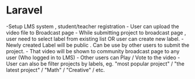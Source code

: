 # Laravel
-Setup LMS system , student/teacher registration  - User can upload the video file to Broadcast page - While submitting project to broadcast page , user need to select label from existing list OR user can create new label.  - Newly created Label will be public . Can be use by other users to submit the project.  - That video will be shown to community broadcast page to any user (Who logged in to LMS) - Other users can Play / Vote to the video   - User can also be filter projects by labels, eg. "most popular project" / "the latest project" / "Math" / "Creative" / etc. 
